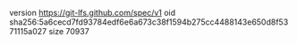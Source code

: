 version https://git-lfs.github.com/spec/v1
oid sha256:5a6cecd7fd93784edf6e6a673c38f1594b275cc4488143e650d8f5371115a027
size 70937
